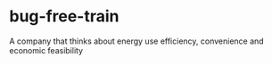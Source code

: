 # bug-free-train
A company that thinks about energy use efficiency, convenience and economic feasibility
